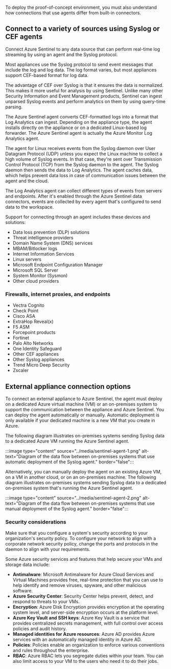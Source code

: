 To deploy the proof-of-concept environment, you must also understand how connections that use agents differ from built-in connectors.

## Connect to a variety of sources using Syslog or CEF agents

Connect Azure Sentinel to any data source that can perform real-time log streaming by using an agent and the Syslog protocol.

Most appliances use the Syslog protocol to send event messages that include the log and log data. The log format varies, but most appliances support CEF-based format for log data.

The advantage of CEF over Syslog is that it ensures the data is normalized. This makes it more useful for analysis by using Sentinel. Unlike many other Security Information and Event Management products, Sentinel can ingest unparsed Syslog events and perform analytics on them by using query-time parsing.

The Azure Sentinel agent converts CEF-formatted logs into a format that Log Analytics can ingest. Depending on the appliance type, the agent installs directly on the appliance or on a dedicated Linux-based log forwarder. The Azure Sentinel agent is actually the Azure Monitor Log Analytics agent.

The agent for Linux receives events from the Syslog daemon over User Datagram Protocol (UDP) unless you expect the Linux machine to collect a high volume of Syslog events. In that case, they're sent over Transmission Control Protocol (TCP) from the Syslog daemon to the agent. The Syslog daemon then sends the data to Log Analytics. The agent caches data, which helps prevent data loss in case of communication issues between the agent and the cloud.

The Log Analytics agent can collect different types of events from servers and endpoints. After it's enabled through the Azure Sentinel data connectors, events are collected by every agent that's configured to send data to the workspace.

Support for connecting through an agent includes these devices and solutions:

- Data loss prevention (DLP) solutions
- Threat intelligence providers
- Domain Name System (DNS) services
- MBAM/Bitlocker logs
- Internet Information Services
- Linux servers
- Microsoft Endpoint Configuration Manager
- Microsoft SQL Server
- System Monitor (Sysmon)
- Other cloud providers

### Firewalls, internet proxies, and endpoints

- Vectra Cognito
- Check Point
- Cisco ASA
- ExtraHop Reveal(x)
- F5 ASM
- Forcepoint products
- Fortinet
- Palo Alto Networks
- One Identity Safeguard
- Other CEF appliances
- Other Syslog appliances
- Trend Micro Deep Security
- Zscaler

## External appliance connection options

To connect an external appliance to Azure Sentinel, the agent must deploy on a dedicated Azure virtual machine (VM) or an on-premises system to support the communication between the appliance and Azure Sentinel. You can deploy the agent automatically or manually. Automatic deployment is only available if your dedicated machine is a new VM that you create in Azure.

The following diagram illustrates on-premises systems sending Syslog data to a dedicated Azure VM running the Azure Sentinel agent.

:::image type="content" source="../media/sentinel-agent-1.png" alt-text="Diagram of the data flow between on-premises systems that use automatic deployment of the Syslog agent." border="false":::

Alternatively, you can manually deploy the agent on an existing Azure VM, on a VM in another cloud, or on an on-premises machine. The following diagram illustrates on-premises systems sending Syslog data to a dedicated on-premises system that's running the Azure Sentinel agent.

:::image type="content" source="../media/sentinel-agent-2.png" alt-text="Diagram of the data flow between on-premises systems that use manual deployment of the Syslog agent." border="false":::

### Security considerations

Make sure that you configure a system's security according to your organization's security policy. To configure your network to align with a corporate network security policy, change the ports and protocols in the daemon to align with your requirements.

Some Azure security services and features that help secure your VMs and storage data include:

- **Antimalware**: Microsoft Antimalware for Azure Cloud Services and Virtual Machines provides free, real-time protection that you can use to help identify and remove viruses, spyware, and other malicious software.
- **Azure Security Center**: Security Center helps prevent, detect, and respond to threats to your VMs.
- **Encryption**: Azure Disk Encryption provides encryption at the operating system level, and server-side encryption occurs at the platform level.
- **Azure Key Vault and SSH keys**: Azure Key Vault is a service that provides centralized secrets management, with full control over access policies and audit history.
- **Managed identities for Azure resources**: Azure AD provides Azure services with an automatically managed identity in Azure AD.
- **Policies**: Policies enable an organization to enforce various conventions and rules throughout the enterprise.
- **RBAC**: Azure RBAC lets you segregate duties within your team. You can also limit access to your VM to the users who need it to do their jobs.

